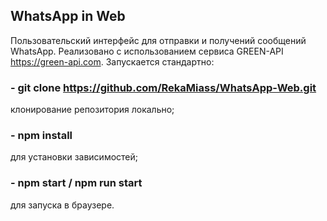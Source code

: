 ## WhatsApp in Web

Пользовательский интерфейс для отправки и получений сообщений WhatsApp. Реализовано с использованием сервиса GREEN-API https://green-api.com.
Запускается стандартно:

### - git clone https://github.com/RekaMiass/WhatsApp-Web.git
клонирование репозитория локально;

### - npm install
для установки зависимостей;

### - npm start / npm run start
для запуска в браузере.
